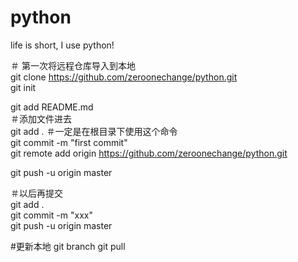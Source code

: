 # python  
life is short, I use python!

＃ 第一次将远程仓库导入到本地  
git clone https://github.com/zeroonechange/python.git  
git init  

git add README.md  
＃添加文件进去  
git add .           ＃一定是在根目录下使用这个命令  
git commit -m "first commit"  
git remote add origin https://github.com/zeroonechange/python.git  

git push -u origin master  

＃以后再提交  
git add .  
git commit -m "xxx"  
git push -u origin master  

#更新本地
git branch
git pull

